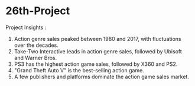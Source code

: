 # 26th-Project

Project Insights :

1. Action genre sales peaked between 1980 and 2017, with fluctuations over the decades.
2. Take-Two Interactive leads in action genre sales, followed by Ubisoft and Warner Bros.
3. PS3 has the highest action game sales, followed by X360 and PS2.
4. "Grand Theft Auto V" is the best-selling action game.
5. A few publishers and platforms dominate the action game sales market.
